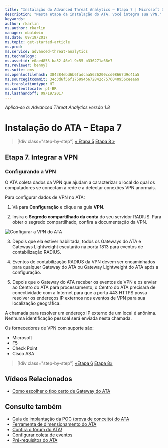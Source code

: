 ```yaml
---
title: "Instalação do Advanced Threat Analytics – Etapa 7 | Microsoft Docs"
description: "Nesta etapa da instalação do ATA, você integra sua VPN."
keywords: 
author: rkarlin
ms.author: rkarlin
manager: mbaldwin
ms.date: 09/19/2017
ms.topic: get-started-article
ms.prod: 
ms.service: advanced-threat-analytics
ms.technology: 
ms.assetid: e0aed853-ba52-46e1-9c55-b336271a68e7
ms.reviewer: bennyl
ms.suite: ems
ms.openlocfilehash: 384384ebd6b6fadcaa5636200ccd08667d9c41a5
ms.sourcegitcommit: 34c3d6f56f175994b672842c7576040956ceea69
ms.translationtype: HT
ms.contentlocale: pt-BR
ms.lasthandoff: 09/19/2017
---
```

*Aplica-se a: Advanced Threat Analytics versão 1.8*



# <a name="install-ata---step-7"></a>Instalação do ATA – Etapa 7

>[!div class="step-by-step"]
[« Etapa 5](install-ata-step5.md)
[Etapa 8 »](install-ata-step7.md)

## <a name="step-7-integrate-vpn"></a>Etapa 7. Integrar a VPN

### <a name="configuring-vpn"></a>Configurando a VPN

O ATA coleta dados da VPN que ajudam a caracterizar o local do qual os computadores se conectam à rede e a detectar conexões VPN anormais.

Para configurar dados de VPN no ATA:

1. Vá para **Configuração** e clique na guia **VPN**.

2. Insira o **Segredo compartilhado da conta** do seu servidor RADIUS. Para obter o segredo compartilhado, confira a documentação da VPN.

 ![Configurar a VPN do ATA](media/vpn.png)

3.  Depois que ela estiver habilitada, todos os Gateways do ATA e Gateways Lightweight escutarão na porta 1813 para eventos de contabilização RADIUS. 

4.  Eventos de contabilização RADIUS da VPN devem ser encaminhados para qualquer Gateway do ATA ou Gateway Lightweight do ATA após a configuração.

5.  Depois que o Gateway do ATA receber os eventos de VPN e os enviar ao Centro do ATA para processamento, o Centro do ATA precisará de conectividade com a Internet para que a porta 443 HTTPS possa resolver os endereços IP externos nos eventos de VPN para sua localização geográfica.

A chamada para resolver um endereço IP externo de um local é anônima. Nenhuma identificação pessoal será enviada nesta chamada.

Os fornecedores de VPN com suporte são:
- Microsoft
- F5
- Check Point
- Cisco ASA




>[!div class="step-by-step"]
[«Etapa 6](install-ata-step5.md)
[Etapa 8»](install-ata-step7.md)



## <a name="related-videos"></a>Vídeos Relacionados
- [Como escolher o tipo certo de Gateway do ATA](https://channel9.msdn.com/Shows/Microsoft-Security/ATA-Deployment-Choose-the-Right-Gateway-Type)


## <a name="see-also"></a>Consulte também
- [Guia de implantação da POC (prova de conceito) do ATA](http://aka.ms/atapoc)
- [Ferramenta de dimensionamento do ATA](http://aka.ms/atasizingtool)
- [Confira o fórum do ATA!](https://social.technet.microsoft.com/Forums/security/home?forum=mata)
- [Configurar coleta de eventos](configure-event-collection.md)
- [Pré-requisitos do ATA](ata-prerequisites.md)

